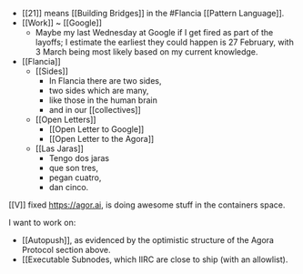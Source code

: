 - [[21]] means [[Building Bridges]] in the #Flancia [[Pattern Language]].
- [[Work]] ~ [[Google]]
  - Maybe my last Wednesday at Google if I get fired as part of the layoffs; I estimate the earliest they could happen is 27 February, with 3 March being most likely based on my current knowledge.
- [[Flancia]]
  - [[Sides]]
    - In Flancia there are two sides,
    - two sides which are many,
    - like those in the human brain
    - and in our [[collectives]]
  - [[Open Letters]]
    - [[Open Letter to Google]]
    - [[Open Letter to the Agora]]
  - [[Las Jaras]]
    - Tengo dos jaras 
    - que son tres,
    - pegan cuatro,
    - dan cinco.

[[V]] fixed https://agor.ai, is doing awesome stuff in the containers space.

I want to work on:

- [[Autopush]], as evidenced by the optimistic structure of the Agora Protocol section above.
- [[Executable Subnodes, which IIRC are close to ship (with an allowlist).
